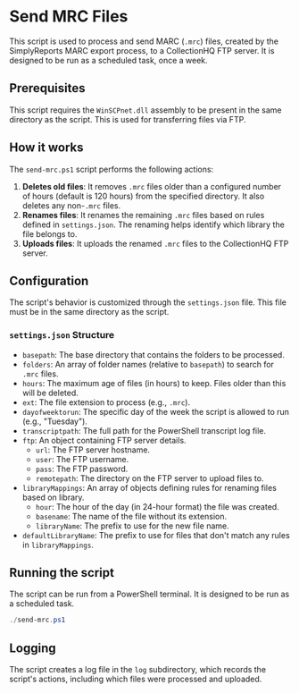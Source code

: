 # Send MRC Files

This script is used to process and send MARC (`.mrc`) files, created by the SimplyReports MARC export process, to a CollectionHQ FTP server. It is designed to be run as a scheduled task, once a week.

## Prerequisites

This script requires the `WinSCPnet.dll` assembly to be present in the same directory as the script. This is used for transferring files via FTP.

## How it works

The `send-mrc.ps1` script performs the following actions:

1.  **Deletes old files**: It removes `.mrc` files older than a configured number of hours (default is 120 hours) from the specified directory. It also deletes any non-`.mrc` files.
2.  **Renames files**: It renames the remaining `.mrc` files based on rules defined in `settings.json`. The renaming helps identify which library the file belongs to.
3.  **Uploads files**: It uploads the renamed `.mrc` files to the CollectionHQ FTP server.

## Configuration

The script's behavior is customized through the `settings.json` file. This file must be in the same directory as the script.

### `settings.json` Structure

*   `basepath`: The base directory that contains the folders to be processed.
*   `folders`: An array of folder names (relative to `basepath`) to search for `.mrc` files.
*   `hours`: The maximum age of files (in hours) to keep. Files older than this will be deleted.
*   `ext`: The file extension to process (e.g., `.mrc`).
*   `dayofweektorun`: The specific day of the week the script is allowed to run (e.g., "Tuesday").
*   `transcriptpath`: The full path for the PowerShell transcript log file.
*   `ftp`: An object containing FTP server details.
    *   `url`: The FTP server hostname.
    *   `user`: The FTP username.
    *   `pass`: The FTP password.
    *   `remotepath`: The directory on the FTP server to upload files to.
*   `libraryMappings`: An array of objects defining rules for renaming files based on library.
    *   `hour`: The hour of the day (in 24-hour format) the file was created.
    *   `basename`: The name of the file without its extension.
    *   `libraryName`: The prefix to use for the new file name.
*   `defaultLibraryName`: The prefix to use for files that don't match any rules in `libraryMappings`.

## Running the script

The script can be run from a PowerShell terminal. It is designed to be run as a scheduled task.

```powershell
./send-mrc.ps1
```
## Logging

The script creates a log file in the `log` subdirectory, which records the script's actions, including which files were processed and uploaded.
